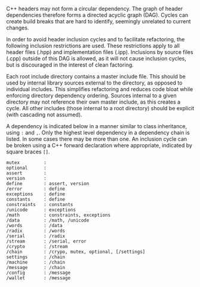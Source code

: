 C++ headers may not form a circular dependency. The graph of header dependencies therefore forms a directed acyclic graph (DAG). Cycles can create build breaks that are hard to identify, seemingly unrelated to current changes.

In order to avoid header inclusion cycles and to facilitate refactoring, the following inclusion restrictions are used. These restrictions apply to all header files (.hpp) and implementation files (.ipp). Inclusions by source files (.cpp) outside of this DAG is allowed, as it will not cause inclusion cycles, but is discouraged in the interest of clean factoring.

Each root include directory contains a master include file. This should be used by internal library sources external to the directory, as opposed to individual includes. This simplifies refactoring and reduces code bloat while enforcing directory dependency ordering. Sources internal to a given directory may not reference their own master include, as this creates a cycle. All other includes (those internal to a root directory) should be explicit (with cascading not assumed).

A dependency is indicated below in a manner similar to class inheritance, using `:` and `,`. Only the highest level dependency in a dependency chain is listed. In some cases there may be more than one. An inclusion cycle can be broken using a C++ forward declaration where appropriate, indicated by square braces `[]`.

```
mutex         :
optional      :
assert        :
version       :
define        : assert, version
/error        : define
exceptions    : define
constants     : define
constraints   : constants
/unicode      : exceptions
/math         : constraints, exceptions
/data         : /math, /unicode
/words        : /data
/radix        : /words
/serial       : /radix
/stream       : /serial, error
/crypto       : /stream
/chain        : /crypo, mutex, optional, [/settings]
settings      : /chain
/machine      : /chain
/message      : /chain
/config       : /message
/wallet       : /message
```